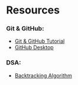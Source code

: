 # Resources

### Git & GitHub:

* [Git & GitHub Tutorial](https://www.youtube.com/watch?v=RGOj5yH7evk)
* [GitHub Desktop](https://www.youtube.com/watch?v=8Dd7KRpKeaE)

### DSA:

* [Backtracking Algorithm](https://en.wikipedia.org/wiki/Backtracking)

